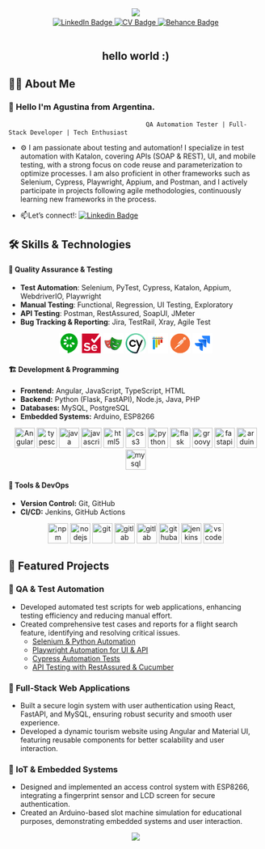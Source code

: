 <div id="header" align="center">
  <img src="https://media3.giphy.com/media/v1.Y2lkPTc5MGI3NjExczd1aXJzM3c3ajdnNGd6bXQxdzQzcDB6d29rNGRxd3YwNXJ3YTJtZSZlcD12MV9pbnRlcm5hbF9naWZfYnlfaWQmY3Q9Zw/YlnvMD9xkDrCu0cdip/giphy.gif" width="200"/>
  <div id="badges">
    <a href="https://www.linkedin.com/in/agusdinax/">
      <img src="https://img.shields.io/badge/LinkedIn-blue?style=for-the-badge&logo=linkedin&logoColor=white" alt="LinkedIn Badge"/>
    </a>
    <a href="https://agusdinaxportfolio.000webhostapp.com/">
      <img src="https://img.shields.io/badge/CV-red?style=for-the-badge&logo=CV&logoColor=white" alt="CV Badge"/>
    </a>
    <a href="https://github.com/agusdinax">
      <img src="https://img.shields.io/badge/Behance-blue?style=for-the-badge&logo=Behance&logoColor=white" alt="Behance Badge"/>
    </a>
  </div>
  <img src="https://komarev.com/ghpvc/?username=agusdinax&color=red" alt=""/>
  <h2>
  hello world :) 
  </h2>
</div>

## :woman_technologist: About Me
### 👋 Hello I'm Agustina from Argentina. 
                                          QA Automation Tester | Full-Stack Developer | Tech Enthusiast

- :gear:  I am passionate about testing and automation! I specialize in test automation with Katalon, covering APIs (SOAP & REST), UI, and mobile testing, with a strong focus on code reuse and parameterization to optimize processes. I am also proficient in other frameworks such as Selenium, Cypress, Playwright, Appium, and Postman, and I actively participate in projects following agile methodologies, continuously learning new frameworks in the process.

- :mailbox:Let’s connect!: [![Linkedin Badge](https://img.shields.io/badge/-Agus-blue?style=flat&logo=Linkedin&logoColor=white)](https://www.linkedin.com/in/agusdinax/)

## :hammer_and_wrench: Skills & Technologies 
#### :bug: Quality Assurance & Testing
- **Test Automation**: Selenium, PyTest, Cypress, Katalon, Appium, WebdriverIO, Playwright
- **Manual Testing**: Functional, Regression, UI Testing, Exploratory  
- **API Testing**: Postman, RestAssured, SoapUI, JMeter
- **Bug Tracking & Reporting**: Jira, TestRail, Xray, Agile Test
  
<div align="center">
  <img src="https://github.com/devicons/devicon/blob/master/icons/cucumber/cucumber-plain.svg" title="Cucumber" **alt="Cucumber" width="40" height="40"/>
  <img src="https://github.com/devicons/devicon/blob/master/icons/selenium/selenium-original.svg" title="Selenium" **alt="Selenium" width="40" height="40"/>
  <img src="https://github.com/devicons/devicon/blob/master/icons/playwright/playwright-original.svg" title="Playwright" **alt="Selenium" width="40" height="40"/>
  <img src="https://github.com/devicons/devicon/blob/master/icons/cypressio/cypressio-original.svg" title="CypressIO" **alt="CypressIO" width="40" height="40"/>
  <img src="https://github.com/devicons/devicon/blob/master/icons/pytest/pytest-original.svg" title="Pytest" **alt="Pytest" width="40" height="40"/>
  <img src="https://github.com/devicons/devicon/blob/master/icons/postman/postman-original.svg" title="Postman" **alt="Postman" width="40" height="40"/>
  <img src="https://github.com/devicons/devicon/blob/master/icons/jira/jira-original.svg" title="Jira" **alt="Jira" width="40" height="40"/>          
</div>

#### 🏗️  Development & Programming
- **Frontend:** Angular, JavaScript, TypeScript, HTML
- **Backend:** Python (Flask, FastAPI), Node.js, Java, PHP
- **Databases:** MySQL, PostgreSQL
- **Embedded Systems:** Arduino, ESP8266

<div align="center">
  <img src="https://cdn.jsdelivr.net/gh/devicons/devicon@latest/icons/angular/angular-original.svg" title="Angular" **alt="Angular" width="40" height="40"/>
  <img src="https://cdn.jsdelivr.net/gh/devicons/devicon@latest/icons/typescript/typescript-original.svg" title="typescript" **alt="typescript" width="40" height="40"/>
  <img src="https://cdn.jsdelivr.net/gh/devicons/devicon@latest/icons/java/java-original.svg" title="java" **alt="java" width="40" height="40"/>
  <img src="https://cdn.jsdelivr.net/gh/devicons/devicon@latest/icons/javascript/javascript-original.svg" title="javascript" **alt="javascript" width="40" height="40"/>
  <img src="https://cdn.jsdelivr.net/gh/devicons/devicon@latest/icons/html5/html5-original.svg" title="html5" **alt="html5" width="40" height="40" />
  <img src="https://cdn.jsdelivr.net/gh/devicons/devicon@latest/icons/css3/css3-original.svg" title="css3" **alt="css3" width="40" height="40"/>
  <img src="https://cdn.jsdelivr.net/gh/devicons/devicon@latest/icons/python/python-original.svg" title="python" **alt="python" width="40" height="40"/>
  <img src="https://cdn.jsdelivr.net/gh/devicons/devicon@latest/icons/flask/flask-original.svg" title="flask" **alt="flask" width="40" height="40" />
  <img src="https://cdn.jsdelivr.net/gh/devicons/devicon@latest/icons/groovy/groovy-original.svg" title="groovy" **alt="groovy" width="40" height="40" />
  <img src="https://cdn.jsdelivr.net/gh/devicons/devicon@latest/icons/fastapi/fastapi-original.svg" title="fastapi" **alt="fastapi" width="40" height="40"/>
  <img src="https://cdn.jsdelivr.net/gh/devicons/devicon@latest/icons/arduino/arduino-original.svg" title="arduino" **alt="arduino" width="40" height="40"/>
 <img src="https://cdn.jsdelivr.net/gh/devicons/devicon@latest/icons/mysql/mysql-original.svg" title="mysql" **alt="mysql" width="40" height="40"/>                  
</div>

#### 🧰 Tools & DevOps
- **Version Control:** Git, GitHub
- **CI/CD:** Jenkins, GitHub Actions
  
<div align="center">
  <img src="https://cdn.jsdelivr.net/gh/devicons/devicon@latest/icons/npm/npm-original-wordmark.svg" title="npm" **alt="npm" width="40" height="40"/>
  <img src="https://cdn.jsdelivr.net/gh/devicons/devicon@latest/icons/nodejs/nodejs-original.svg" title="nodejs" **alt="nodejs" width="40" height="40" />
  <img src="https://cdn.jsdelivr.net/gh/devicons/devicon@latest/icons/git/git-original.svg" title="git" **alt="git" width="40" height="40"/>
  <img src="https://cdn.jsdelivr.net/gh/devicons/devicon@latest/icons/github/github-original.svg" title="gitlab" **alt="gitlab" width="40" height="40"/>
  <img src="https://cdn.jsdelivr.net/gh/devicons/devicon@latest/icons/gitlab/gitlab-original.svg" title="gitlab" **alt="gitgitlabhub" width="40" height="40"/>
  <img src="https://cdn.jsdelivr.net/gh/devicons/devicon@latest/icons/githubactions/githubactions-original.svg" title="githubactions" **alt="githubactions" width="40" height="40"/>
  <img src="https://cdn.jsdelivr.net/gh/devicons/devicon@latest/icons/jenkins/jenkins-original.svg" title="jenkins" **alt="jenkins" width="40" height="40"/>
  <img src="https://cdn.jsdelivr.net/gh/devicons/devicon@latest/icons/vscode/vscode-original.svg" title="vscode" **alt="vscode" width="40" height="40" />         
</div>

## 🌟 Featured Projects

### 🔹 QA & Test Automation

- Developed automated test scripts for web applications, enhancing testing efficiency and reducing manual effort.
- Created comprehensive test cases and reports for a flight search feature, identifying and resolving critical issues.
    - [Selenium & Python Automation](https://github.com/agusdinax/qa-selenium-python-allure)
    - [Playwright Automation for UI & API](https://github.com/agusdinax/qa-playwright-allure)
    - [Cypress Automation Tests](https://github.com/agusdinax/pruebas_cypress)
    - [API Testing with RestAssured & Cucumber](https://github.com/agusdinax/API-RESTASSURED-CUCUMBER-JAVA)

### 🔹 Full-Stack Web Applications

- Built a secure login system with user authentication using React, FastAPI, and MySQL, ensuring robust security and smooth user experience.
- Developed a dynamic tourism website using Angular and Material UI, featuring reusable components for better scalability and user interaction.

### 🔹 IoT & Embedded Systems

- Designed and implemented an access control system with ESP8266, integrating a fingerprint sensor and LCD screen for secure authentication.
- Created an Arduino-based slot machine simulation for educational purposes, demonstrating embedded systems and user interaction.

<div align="center">
  <img src="https://github-readme-stats.vercel.app/api/top-langs/?username=agusdinax&layout=compact&theme=vision-friendly-dark" width="600"/>
</div>
